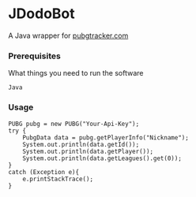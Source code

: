 # JDodoBot
A Java wrapper for [pubgtracker.com](https://pubgtracker.com/)


### Prerequisites

What things you need to run the software

```
Java
```

### Usage

```
PUBG pubg = new PUBG("Your-Api-Key");
try {
	PubgData data = pubg.getPlayerInfo("Nickname");
    System.out.println(data.getId());
    System.out.println(data.getPlayer());
    System.out.println(data.getLeagues().get(0));
}
catch (Exception e){
	e.printStackTrace();
}
```